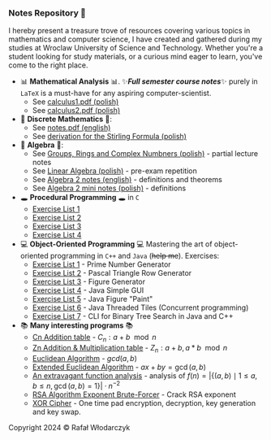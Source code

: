 ### Notes Repository 🚀
I hereby present a treasure trove of resources covering various topics in mathematics and computer science, I have created and gathered during my studies at Wroclaw University of Science and Technology. Whether you're a student looking for study materials, or a curious mind eager to learn, you've come to the right place.

- 📊 **Mathematical Analysis** 📊. ✨***Full semester course notes***✨ purely in `LaTeX` is a must-have for any aspiring computer-scientist. 
    - See [calculus1.pdf (polish)](https://github.com/Rafisto/uni/raw/master/2023_semester_1/calculus_1/calculus.pdf)
    - See [calculus2.pdf (polish)](https://github.com/Rafisto/uni/raw/master/2024_semester_2/calculus_2/calculus2.pdf)
- 🥶 **Discrete Mathematics** 🥶:
    - See [notes.pdf (english)](https://github.com/Rafisto/uni/raw/master/2024_semester_2/discrete-mathematics/notes.pdf)
    - See [derivation for the Stirling Formula (polish)](https://github.com/Rafisto/uni/raw/master/2024_semester_2/discrete-mathematics/wzor-stirlinga.pdf)
- 🤔 **Algebra** 🤔:
    - See [Groups, Rings and Complex Numbners (polish)](https://github.com/Rafisto/uni/raw/master/2023_semester_1/algebra_2/wyklad.pdf) - partial lecture notes
    - See [Linear Algebra (polish)](https://github.com/Rafisto/uni/blob/master/2023_semester_1/algebra_2/kolokwium-2-tematy.md) - pre-exam repetition
    - See [Algebra 2 notes (english)](https://github.com/Rafisto/uni/raw/master/2024_semester_2/abstract-algebra-and-coding/algebra2.pdf) - definitions and theorems
    - See [Algebra 2 mini notes (polish)](https://github.com/Rafisto/uni/blob/master/2024_semester_2/abstract-algebra-and-coding/notes.md) - definitions
- 🕳 **Procedural Programming** 🕳 in `C`
    - [Exercise List 1](https://github.com/Rafisto/uni/tree/master/2023_semester_1/introduction_to_computer_science/lab1/)
    - [Exercise List 2](https://github.com/Rafisto/uni/tree/master/2023_semester_1/introduction_to_computer_science/lab2/)
    - [Exercise List 3](https://github.com/Rafisto/uni/tree/master/2023_semester_1/introduction_to_computer_science/lab3/)
    - [Exercise List 4](https://github.com/Rafisto/uni/tree/master/2023_semester_1/introduction_to_computer_science/lab4/)
- 💻 **Object-Oriented Programming** 💻
    Mastering the art of object-oriented programming in `C++` and `Java` (~~help me~~). Exercises:
    - [Exercise List 1](https://github.com/Rafisto/uni/tree/master/2024_semester_2/oop/lab1/) - Prime Number Generator
    - [Exercise List 2](https://github.com/Rafisto/uni/tree/master/2024_semester_2/oop/lab2/) - Pascal Triangle Row Generator
    - [Exercise List 3](https://github.com/Rafisto/uni/tree/master/2024_semester_2/oop/lab3/) - Figure Generator
    - [Exercise List 4](https://github.com/Rafisto/uni/tree/master/2024_semester_2/oop/lab4/) - Java Simple GUI
    - [Exercise List 5](https://github.com/Rafisto/uni/tree/master/2024_semester_2/oop/lab5/) - Java Figure "Paint"
    - [Exercise List 6](https://github.com/Rafisto/uni/tree/master/2024_semester_2/oop/lab6/) - Java Threaded Tiles (Concurrent programming)
    - [Exercise List 7](https://github.com/Rafisto/uni/tree/master/2024_semester_2/oop/lab7/) - CLI for Binary Tree Search in Java and C++ 
- 📚 **Many interesting programs** 📚
    - [Cn Addition table](https://github.com/Rafisto/uni/blob/master/2023_semester_1/algebra_2/programy/zadanie24-c.py) - $C_n: a + b \mod n$
    - [Zn Addition & Multiplication table](https://github.com/Rafisto/uni/blob/master/2023_semester_1/algebra_2/programy/zadanie24.py) - $Z_n: a + b, a * b \mod n$
    - [Euclidean Algorithm](https://github.com/Rafisto/uni/blob/master/2023_semester_1/algebra_2/programy/zadanie39.py) - $gcd(a, b)$
    - [Extended Euclidean Algorithm](https://github.com/Rafisto/uni/blob/master/2023_semester_1/algebra_2/programy/zadanie40.py) - $ax + by = \gcd(a, b)$
    - [An extravagant function analysis](https://github.com/Rafisto/uni/blob/master/2023_semester_1/algebra_2/programy/zadanie49.py) - analysis of $f(n)=\left|\{(a,b) \mid 1 \leq a,b \leq n, \gcd(a,b)=1\}\right| \cdot n^{-2}$
    - [RSA Algorithm Exponent Brute-Forcer](https://github.com/Rafisto/uni/blob/master/2024_semester_2/abstract-algebra-and-coding/programs/rsa34.py) - Crack RSA exponent
    - [XOR Cipher](https://github.com/Rafisto/uni/blob/master/2023_semester_1/logic_and_formal_structures/programy/xorcipher.py) - One time pad encryption, decryption, key generation and key swap.

Copyright 2024 © Rafał Włodarczyk
